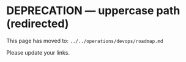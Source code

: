 # DEPRECATION — uppercase path (redirected)

This page has moved to: `../../operations/devops/roadmap.md`

Please update your links.
